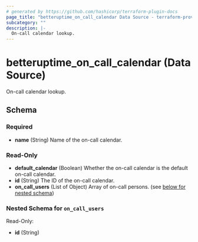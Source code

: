 ```yaml
---
# generated by https://github.com/hashicorp/terraform-plugin-docs
page_title: "betteruptime_on_call_calendar Data Source - terraform-provider-better-uptime"
subcategory: ""
description: |-
  On-call calendar lookup.
---
```


# betteruptime_on_call_calendar (Data Source)

On-call calendar lookup.



<!-- schema generated by tfplugindocs -->
## Schema

### Required

- **name** (String) Name of the on-call calendar.

### Read-Only

- **default_calendar** (Boolean) Whether the on-call calendar is the default on-call calendar.
- **id** (String) The ID of the on-call calendar.
- **on_call_users** (List of Object) Array of on-call persons. (see [below for nested schema](#nestedatt--on_call_users))

<a id="nestedatt--on_call_users"></a>
### Nested Schema for `on_call_users`

Read-Only:

- **id** (String)


